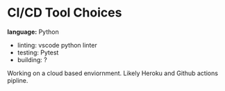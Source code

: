 # CI/CD Tool Choices

**language:** Python

- linting: vscode python linter
- testing: Pytest
- building: ?

Working on a cloud based enviornment. Likely Heroku and Github actions pipline.
